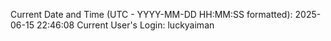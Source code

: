 Current Date and Time (UTC - YYYY-MM-DD HH:MM:SS formatted): 2025-06-15 22:46:08
Current User's Login: luckyaiman
